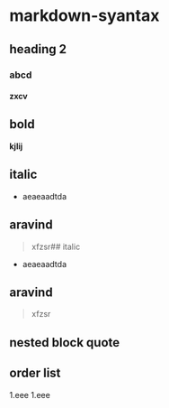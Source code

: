 # markdown-syantax
## heading 2
### abcd
#### zxcv
## bold
**kjlij**

## italic
- aeaeaadtda
##  aravind
> xfzsr## italic
- aeaeaadtda
##  aravind
> xfzsr
## nested block quote
## order list
1.eee
  1.eee


